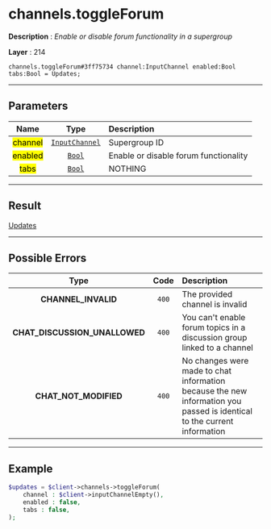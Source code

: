 # channels.toggleForum

**Description** : *Enable or disable forum functionality in a supergroup*

**Layer** : 214

```tl
channels.toggleForum#3ff75734 channel:InputChannel enabled:Bool tabs:Bool = Updates;
```

---

## Parameters

| Name | Type | Description |
| :---: | :---: | :--- |
| <mark>channel</mark> | [`InputChannel`](type/InputChannel) | Supergroup ID |
| <mark>enabled</mark> | [`Bool`](type/Bool) | Enable or disable forum functionality |
| <mark>tabs</mark> | [`Bool`](type/Bool) | NOTHING |

---

## Result

[Updates](type/Updates)

---

## Possible Errors

| Type | Code | Description |
| :---: | :---: | :--- |
| **CHANNEL_INVALID** | `400` | The provided channel is invalid |
| **CHAT_DISCUSSION_UNALLOWED** | `400` | You can't enable forum topics in a discussion group linked to a channel |
| **CHAT_NOT_MODIFIED** | `400` | No changes were made to chat information because the new information you passed is identical to the current information |

---

## Example

```php
$updates = $client->channels->toggleForum(
	channel : $client->inputChannelEmpty(),
	enabled : false,
	tabs : false,
);
```